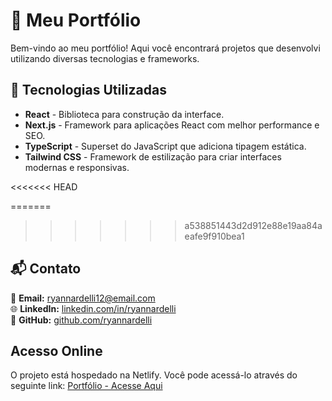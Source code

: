 
# 📌 Meu Portfólio

Bem-vindo ao meu portfólio! Aqui você encontrará projetos que desenvolvi utilizando diversas tecnologias e frameworks.

## 🚀 Tecnologias Utilizadas

- **React** - Biblioteca para construção da interface.
- **Next.js** - Framework para aplicações React com melhor performance e SEO.
- **TypeScript** - Superset do JavaScript que adiciona tipagem estática.
- **Tailwind CSS** - Framework de estilização para criar interfaces modernas e responsivas.

<<<<<<< HEAD

=======
>>>>>>> a538851443d2d912e88e19aa84aeafe9f910bea1
## 📬 Contato

📧 **Email:** [ryannardelli12@email.com](mailto:ryannardelli12@email.com)  
🌐 **LinkedIn:** [linkedin.com/in/ryannardelli](https://www.linkedin.com/in/ryannardelli/)  
🐙 **GitHub:** [github.com/ryannardelli](https://github.com/ryannardelli)  

## Acesso Online
O projeto está hospedado na Netlify. Você pode acessá-lo através do seguinte link:
[Portfólio - Acesse Aqui](https://shiny-cat-b0a92d.netlify.app/)
